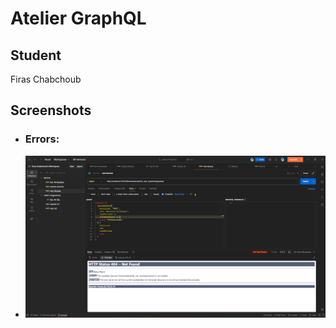 # Atelier GraphQL

## Student
Firas Chabchoub

## Screenshots
* ### Errors:
* ![API Error](./screenshots/API%20Error.png)